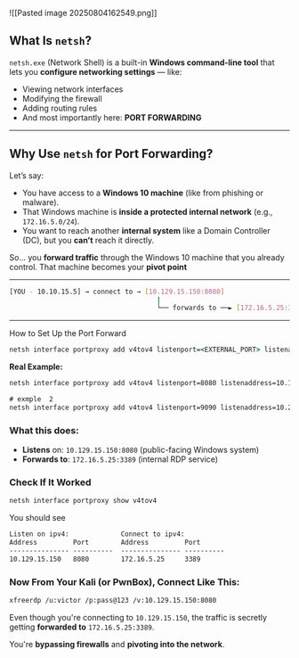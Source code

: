 
![[Pasted image 20250804162549.png]]

## What Is `netsh`?

`netsh.exe` (Network Shell) is a built-in **Windows command-line tool** that lets you **configure networking settings** — like:

- Viewing network interfaces
- Modifying the firewall
- Adding routing rules
- And most importantly here: **PORT FORWARDING**
___
## Why Use `netsh` for Port Forwarding?

Let’s say:
- You have access to a **Windows 10 machine** (like from phishing or malware).
- That Windows machine is **inside a protected internal network** (e.g., `172.16.5.0/24`).
- You want to reach another **internal system** like a Domain Controller (DC), but you **can’t** reach it directly.

So... you **forward traffic** through the Windows 10 machine that you already control. That machine becomes your **pivot point**
___
```bash
[YOU - 10.10.15.5] → connect to → [10.129.15.150:8080]
                                     |
                                     └── forwards to ──► [172.16.5.25:3389] (Internal RDP)

```
___
How to Set Up the Port Forward
```cmd
netsh interface portproxy add v4tov4 listenport=<EXTERNAL_PORT> listenaddress=<EXTERNAL_IP> connectport=<INTERNAL_PORT> connectaddress=<INTERNAL_IP>
```
**Real Example:**
```cmd
netsh interface portproxy add v4tov4 listenport=8080 listenaddress=10.129.15.150 connectport=3389 connectaddress=172.16.5.25

# exmple  2
netsh interface portproxy add v4tov4 listenport=9090 listenaddress=10.200.150.20 connectport=3389 connectaddress=10.200.150.10
```

### What this does:
- **Listens** on: `10.129.15.150:8080` (public-facing Windows system)
- **Forwards to**: `172.16.5.25:3389` (internal RDP service)

### Check If It Worked
```cmd
netsh interface portproxy show v4tov4
```
You should see
```cmd
Listen on ipv4:             Connect to ipv4:
Address         Port        Address         Port
--------------- ----------  --------------- ----------
10.129.15.150   8080        172.16.5.25     3389
```

### Now From Your Kali (or PwnBox), Connect Like This:
```bash
xfreerdp /u:victor /p:pass@123 /v:10.129.15.150:8080
```

Even though you're connecting to `10.129.15.150`, the traffic is secretly getting **forwarded to** `172.16.5.25:3389`.

You're **bypassing firewalls** and **pivoting into the network**.